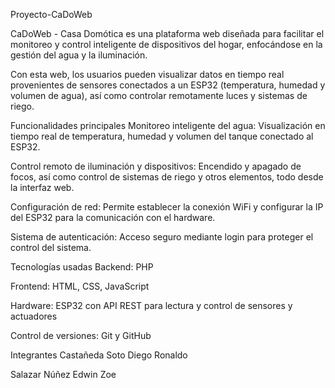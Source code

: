 Proyecto-CaDoWeb

CaDoWeb - Casa Domótica es una plataforma web diseñada para facilitar el monitoreo y control inteligente de dispositivos del hogar, 
enfocándose en la gestión del agua y la iluminación.

Con esta web, los usuarios pueden visualizar datos en tiempo real provenientes de sensores conectados a un ESP32 (temperatura, 
humedad y volumen de agua), así como controlar remotamente luces y sistemas de riego.

Funcionalidades principales
Monitoreo inteligente del agua:
Visualización en tiempo real de temperatura, humedad y volumen del tanque conectado al ESP32.

Control remoto de iluminación y dispositivos:
Encendido y apagado de focos, así como control de sistemas de riego y otros elementos, todo desde la interfaz web.

Configuración de red:
Permite establecer la conexión WiFi y configurar la IP del ESP32 para la comunicación con el hardware.

Sistema de autenticación:
Acceso seguro mediante login para proteger el control del sistema.


Tecnologías usadas
Backend: PHP

Frontend: HTML, CSS, JavaScript

Hardware: ESP32 con API REST para lectura y control de sensores y actuadores

Control de versiones: Git y GitHub


Integrantes
Castañeda Soto Diego Ronaldo

Salazar Núñez Edwin Zoe

